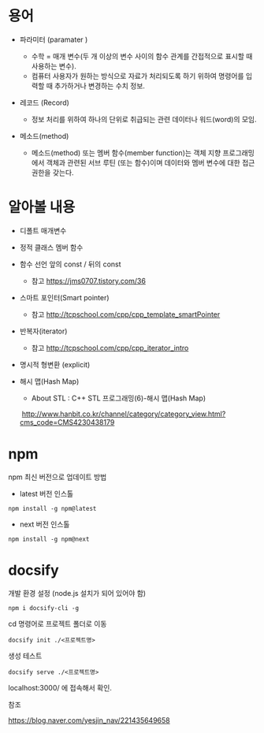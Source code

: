 # 용어

- 파라미터 (paramater )

  - 수학 = 매개 변수(두 개 이상의 변수 사이의 함수 관계를 간접적으로 표시할 때 사용하는 변수).
  - 컴퓨터 사용자가 원하는 방식으로 자료가 처리되도록 하기 위하여 명령어를 입력할 때 추가하거나 변경하는 수치 정보.

- 레코드 (Record) 

  -  정보 처리를 위하여 하나의 단위로 취급되는 관련 데이터나 워드(word)의 모임.

- 메소드(method)
  - 메소드(method) 또는 멤버 함수(member function)는 객체 지향 프로그래밍에서 객체과 관련된 서브 루틴 (또는 함수)이며 데이터와 멤버 변수에 대한 접근 권한을 갖는다.



# 알아볼 내용

- 디폴트 매개변수

- 정적 클래스 멤버 함수

- 함수 선언 앞의 const / 뒤의 const
  
  - 참고 https://jms0707.tistory.com/36
  
- 스마트 포인터(Smart pointer)
  
  - 참고 http://tcpschool.com/cpp/cpp_template_smartPointer
  
- 반복자(iterator)
  
  - 참고 http://tcpschool.com/cpp/cpp_iterator_intro
  
- 명시적 형변환 (explicit)

- 해시 맵(Hash Map)

  - About STL : C++ STL 프로그래밍(6)-해시 맵(Hash Map)

  ​       http://www.hanbit.co.kr/channel/category/category_view.html?cms_code=CMS4230438179

  



# npm

npm 최신 버전으로 업데이트 방법

- latest 버전 인스톨

```
npm install -g npm@latest
```

- next 버전 인스톨

```
npm install -g npm@next
```



# docsify

개발 환경 설정 (node.js 설치가 되어 있어야 함)

```
npm i docsify-cli -g
```

cd 명령어로 프로젝트 폴더로 이동

```
docsify init ./<프로젝트명>
```

생성 테스트

```
docsify serve ./<프로젝트명>
```

localhost:3000/ 에 접속해서 확인.



참조

https://blog.naver.com/yesjin_nav/221435649658